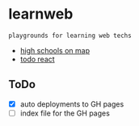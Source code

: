 # learnweb
```
playgrounds for learning web techs
```
- [high schools on map](https://jonggun33.github.io/learnweb/mapping/highschools.html)
- [todo react](https://jonggun33.github.io/learnweb/todo-react)

## ToDo
- [X] auto deployments to GH pages
- [ ] index file for the GH pages
